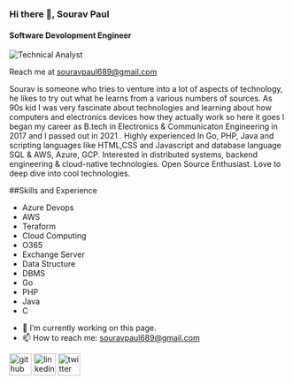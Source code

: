 ### Hi there 👋, Sourav Paul
#### Software Devolopment Engineer
![Technical Analyst](https://media-exp1.licdn.com/dms/image/C4D16AQHrwDi5sR0rKw/profile-displaybackgroundimage-shrink_350_1400/0/1656956102604?e=1664409600&v=beta&t=XnKdJt5Er8FitgZkNk7Kr4fDeSeZfXL586F_vXeMr38)

Reach me at souravpaul689@gmail.com

Sourav is someone who tries to venture into a lot of aspects of technology, he likes to try out what he learns from a various numbers of sources.
As 90s kid I was very fascinate about technologies and learning about how computers and electronics devices how they actually work so here it goes I began my career as B.tech in Electronics & Communicaton Engineering in 2017 and I passed out in 2021 .
Highly experienced In Go, PHP, Java and scripting languages like HTML,CSS and Javascript and database language SQL & AWS, Azure, GCP. Interested in distributed systems, backend engineering & cloud-native technologies. Open Source Enthusiast. Love to deep dive into cool technologies.


##Skills and Experience
* Azure Devops
* AWS
* Teraform
* Cloud Computing
* O365
* Exchange Server
* Data Structure
* DBMS
* Go
* PHP
* Java
* C



- 🔭 I’m currently working on this page. 
- 📫 How to reach me: souravpaul689@gmail.com 


[<img src='https://cdn.jsdelivr.net/npm/simple-icons@3.0.1/icons/github.svg' alt='github' height='40'>](https://github.com/Sourav19990711)  [<img src='https://cdn.jsdelivr.net/npm/simple-icons@3.0.1/icons/linkedin.svg' alt='linkedin' height='40'>](https://www.linkedin.com/in/www.linkedin.com/in/sourav-paul1999/)  [<img src='https://cdn.jsdelivr.net/npm/simple-icons@3.0.1/icons/twitter.svg' alt='twitter' height='40'>](https://twitter.com/@souravp63163043)  


